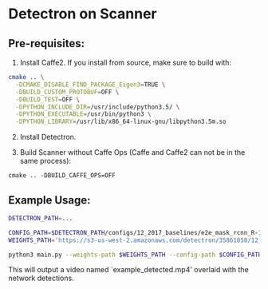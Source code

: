 Detectron on Scanner
====================

Pre-requisites:
---------------

1. Install Caffe2. If you install from source, make sure to build with:

```bash
cmake .. \
  -DCMAKE_DISABLE_FIND_PACKAGE_Eigen3=TRUE \
  -DBUILD_CUSTOM_PROTOBUF=OFF \
  -DBUILD_TEST=OFF \
  -DPYTHON_INCLUDE_DIR=/usr/include/python3.5/ \
  -DPYTHON_EXECUTABLE=/usr/bin/python3 \
  -DPYTHON_LIBRARY=/usr/lib/x86_64-linux-gnu/libpython3.5m.so
```

2. Install Detectron.

3. Build Scanner without Caffe Ops (Caffe and Caffe2 can not be in the same process):

```
cmake .. -DBUILD_CAFFE_OPS=OFF
```

Example Usage:
--------------

```bash
DETECTRON_PATH=...

CONFIG_PATH=$DETECTRON_PATH/configs/12_2017_baselines/e2e_mask_rcnn_R-101-FPN_2x.yaml
WEIGHTS_PATH='https://s3-us-west-2.amazonaws.com/detectron/35861858/12_2017_baselines/e2e_mask_rcnn_R-101-FPN_2x.yaml.02_32_51.SgT4y1cO/output/train/coco_2014_train:coco_2014_valminusminival/generalized_rcnn/model_final.pkl'

python3 main.py --weights-path $WEIGHTS_PATH --config-path $CONFIG_PATH --video-path example.mp4
```

This will output a video named `example_detected.mp4' overlaid with the network
detections.
